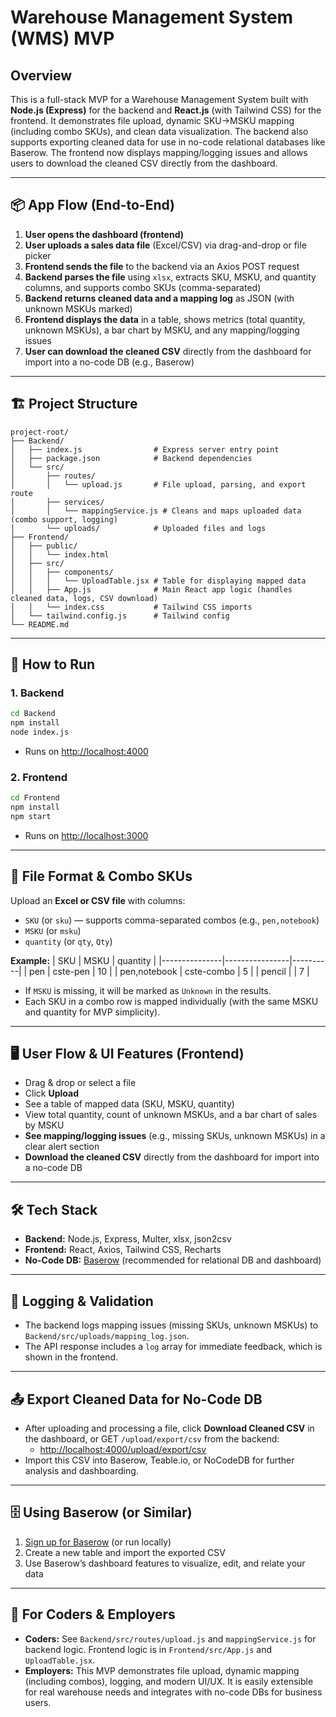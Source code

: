 # Warehouse Management System (WMS) MVP

## Overview
This is a full-stack MVP for a Warehouse Management System built with **Node.js (Express)** for the backend and **React.js** (with Tailwind CSS) for the frontend. It demonstrates file upload, dynamic SKU→MSKU mapping (including combo SKUs), and clean data visualization. The backend also supports exporting cleaned data for use in no-code relational databases like Baserow. The frontend now displays mapping/logging issues and allows users to download the cleaned CSV directly from the dashboard.

---

## 📦 App Flow (End-to-End)

1. **User opens the dashboard (frontend)**
2. **User uploads a sales data file** (Excel/CSV) via drag-and-drop or file picker
3. **Frontend sends the file** to the backend via an Axios POST request
4. **Backend parses the file** using `xlsx`, extracts SKU, MSKU, and quantity columns, and supports combo SKUs (comma-separated)
5. **Backend returns cleaned data and a mapping log** as JSON (with unknown MSKUs marked)
6. **Frontend displays the data** in a table, shows metrics (total quantity, unknown MSKUs), a bar chart by MSKU, and any mapping/logging issues
7. **User can download the cleaned CSV** directly from the dashboard for import into a no-code DB (e.g., Baserow)

---

## 🏗️ Project Structure

```
project-root/
├── Backend/
│   ├── index.js                # Express server entry point
│   ├── package.json            # Backend dependencies
│   └── src/
│       ├── routes/
│       │   └── upload.js       # File upload, parsing, and export route
│       ├── services/
│       │   └── mappingService.js # Cleans and maps uploaded data (combo support, logging)
│       └── uploads/            # Uploaded files and logs
├── Frontend/
│   ├── public/
│   │   └── index.html
│   ├── src/
│   │   ├── components/
│   │   │   └── UploadTable.jsx # Table for displaying mapped data
│   │   ├── App.js              # Main React app logic (handles cleaned data, logs, CSV download)
│   │   └── index.css           # Tailwind CSS imports
│   └── tailwind.config.js      # Tailwind config
└── README.md
```

---

## 🚀 How to Run

### 1. Backend
```bash
cd Backend
npm install
node index.js
```
- Runs on [http://localhost:4000](http://localhost:4000)

### 2. Frontend
```bash
cd Frontend
npm install
npm start
```
- Runs on [http://localhost:3000](http://localhost:3000)

---

## 📄 File Format & Combo SKUs
Upload an **Excel or CSV file** with columns:
- `SKU` (or `sku`) — supports comma-separated combos (e.g., `pen,notebook`)
- `MSKU` (or `msku`)
- `quantity` (or `qty`, `Qty`)

**Example:**
| SKU           | MSKU           | quantity |
|---------------|----------------|----------|
| pen           | cste-pen       | 10       |
| pen,notebook  | cste-combo     | 5        |
| pencil        |                | 7        |

- If `MSKU` is missing, it will be marked as `Unknown` in the results.
- Each SKU in a combo row is mapped individually (with the same MSKU and quantity for MVP simplicity).

---

## 🖥️ User Flow & UI Features (Frontend)
- Drag & drop or select a file
- Click **Upload**
- See a table of mapped data (SKU, MSKU, quantity)
- View total quantity, count of unknown MSKUs, and a bar chart of sales by MSKU
- **See mapping/logging issues** (e.g., missing SKUs, unknown MSKUs) in a clear alert section
- **Download the cleaned CSV** directly from the dashboard for import into a no-code DB

---

## 🛠️ Tech Stack
- **Backend:** Node.js, Express, Multer, xlsx, json2csv
- **Frontend:** React, Axios, Tailwind CSS, Recharts
- **No-Code DB:** [Baserow](https://baserow.io/) (recommended for relational DB and dashboard)

---

## 📝 Logging & Validation
- The backend logs mapping issues (missing SKUs, unknown MSKUs) to `Backend/src/uploads/mapping_log.json`.
- The API response includes a `log` array for immediate feedback, which is shown in the frontend.

---

## 📤 Export Cleaned Data for No-Code DB
- After uploading and processing a file, click **Download Cleaned CSV** in the dashboard, or GET `/upload/export/csv` from the backend:
  - [http://localhost:4000/upload/export/csv](http://localhost:4000/upload/export/csv)
- Import this CSV into Baserow, Teable.io, or NoCodeDB for further analysis and dashboarding.

---

## 🗄️ Using Baserow (or Similar)
1. [Sign up for Baserow](https://baserow.io/) (or run locally)
2. Create a new table and import the exported CSV
3. Use Baserow’s dashboard features to visualize, edit, and relate your data

---

## 👤 For Coders & Employers
- **Coders:** See `Backend/src/routes/upload.js` and `mappingService.js` for backend logic. Frontend logic is in `Frontend/src/App.js` and `UploadTable.jsx`.
- **Employers:** This MVP demonstrates file upload, dynamic mapping (including combos), logging, and modern UI/UX. It is easily extensible for real warehouse needs and integrates with no-code DBs for business users.
